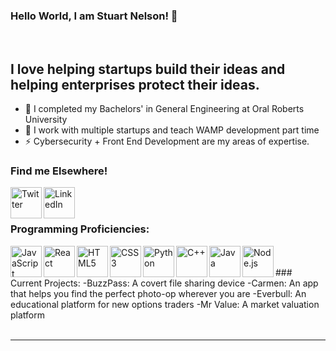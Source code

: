 ### Hello World, I am Stuart Nelson! 👋
<br/>

## I love helping startups build their ideas and helping enterprises protect their ideas.

- 🌱 I completed my Bachelors' in General Engineering at Oral Roberts University
- 🔭 I work with multiple startups and teach WAMP development part time
- ⚡ Cybersecurity + Front End Development are my areas of expertise.

### Find me Elsewhere!

[<img align="left" alt="Twitter" width="50px" src="https://img.icons8.com/ios/100/000000/twitter--v2.png"/>][twitter]
[<img align="left" alt="LinkedIn" width="50px" src="https://img.icons8.com/material-outlined/24/000000/linkedin--v2.png" />][linkedin]

<br /><br />

### Programming Proficiencies:
<!--
Order by most proficient!
-->
<img align="left" alt="JavaScript" width="50px" src="https://img.icons8.com/ios/50/000000/javascript--v1.png" />
<img align="left" alt="React" width="50px" src="https://img.icons8.com/ios-glyphs/30/000000/react.png" />
<img align="left" alt="HTML5" width="50px" src="https://img.icons8.com/ios/50/000000/html.png" />
<img align="left" alt="CSS3" width="50px" src="https://img.icons8.com/ios/50/000000/css.png" />
<img align="left" alt="Python" width="50px" src="https://img.icons8.com/ios/50/000000/python--v1.png" />
<img align="left" alt="C++" width="50px" src="https://img.icons8.com/ios/50/000000/c-plus-plus-logo.png" />
<img align="left" alt="Java" width="50px" src="https://img.icons8.com/ios/50/000000/java-coffee-cup-logo--v1.png" />
<img align="left" alt="Node.js" width="50px" src="https://img.icons8.com/windows/32/000000/node-js.png"/>

<br />
<br />
### Current Projects:
-BuzzPass: A covert file sharing device
-Carmen: An app that helps you find the perfect photo-op wherever you are
-Everbull: An educational platform for new options traders
-Mr Value: A market valuation platform
<br />
<br />

---

<!--[website]:-->
[twitter]: https://twitter.com/thes_s_nelson
[linkedin]: https://www.linkedin.com/in/stuart-nelson/
